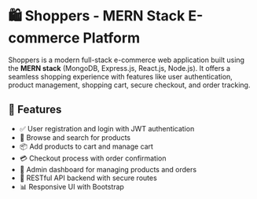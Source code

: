 # 🛍️ Shoppers - MERN Stack E-commerce Platform

Shoppers is a modern full-stack e-commerce web application built using the **MERN stack** (MongoDB, Express.js, React.js, Node.js). It offers a seamless shopping experience with features like user authentication, product management, shopping cart, secure checkout, and order tracking.

## 🚀 Features

- ✅ User registration and login with JWT authentication
- 🛒 Browse and search for products
- 📦 Add products to cart and manage cart
- 💳 Checkout process with order confirmation
- 🧾 Admin dashboard for managing products and orders
- 📁 RESTful API backend with secure routes
- 📊 Responsive UI with Bootstrap



